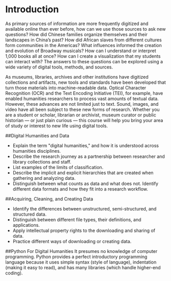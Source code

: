 Introduction
============================

As primary sources of information are more frequently digitized and available online than ever before, how can we use those sources to ask new questions? How did Chinese families organize themselves and their landscapes in China’s past? How did African slaves from different cultures form communities in the Americas? What influences informed the creation and evolution of Broadway musicals? How can I understand or interpret 1,000 books all at once? How can I create a visualization that my students can interact with? The answers to these questions can be explored using a wide variety of digital tools, methods, and sources.

As museums, libraries, archives and other institutions have digitized collections and artifacts, new tools and standards have been developed that turn those materials into machine-readable data. Optical Character Recognition (OCR) and the Text Encoding Initiative (TEI), for example, have enabled humanities researchers to process vast amounts of textual data. However, these advances are not limited just to text. Sound, images, and video have all been subject to these new forms of research. Whether you are a student or scholar, librarian or archivist, museum curator or public historian — or just plain curious — this course will help you bring your area of study or interest to new life using digital tools.

##Digital Humanities and Data
* Explain the term "digital humanities," and how it is understood across humanities disciplines.
* Describe the research journey as a partnership between researcher and library collections and staff.
* List examples of the limits of classification.
* Describe the implicit and explicit hierarchies that are created when gathering and analyzing data.
* Distinguish between what counts as data and what does not.
Identify different data formats and how they fit into a research workflow.

##Acquiring, Cleaning, and Creating Data
* Identify the differences between unstructured, semi-structured, and structured data.
* Distinguish between different file types, their definitions, and applications.
* Apply intellectual property rights to the downloading and sharing of data.
* Practice different ways of downloading or creating data.

##Python For Digital Humanities
It presumes no knowledge of computer programming. Python provides a perfect introductory programming language because it uses simple syntax (style of language), indentation (making it easy to read), and has many libraries (which handle higher-end coding).